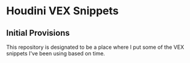 # Houdini VEX Snippets
## Initial Provisions
This repository is designated to be a place where I put some of the VEX snippets I've been using based on time.  
